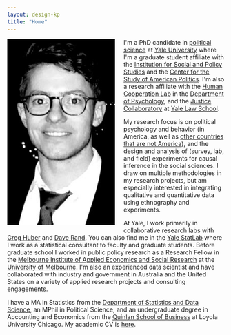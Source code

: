 ```yaml
---
layout: design-kp
title: "Home"
---
```

<img style="float: left; width: 250px; margin: 0 20px 10px 0" src="/assets/cropic.jpg" alt="pic" />

I'm a PhD candidate in [political science](https://politicalscience.yale.edu/) at [Yale University](https://www.yale.edu/) where I'm a graduate student affiliate with the [Institution for Social and Policy Studies](https://isps.yale.edu/) and the [Center for the Study of American Politics](https://csap.yale.edu/). I'm also a research affiliate with the [Human Cooperation Lab](http://davidrand-cooperation.com/lab/) in the [Department of Psychology](https://psychology.yale.edu/), and the [Justice Collaboratory](https://law.yale.edu/justice-collaboratory) at [Yale Law School](https://law.yale.edu/). 

My research focus is on political psychology and behavior (in America, as well as [other countries that are not America](https://www.youtube.com/watch?v=c3IaKVmkXuk)), and the design and analysis of (survey, lab, and field) experiments for causal inference in the social sciences. I draw on multiple methodologies in my research projects, but am especially interested in integrating qualitative and quantitative data using ethnography and experiments.

At Yale, I work primarily in collaborative research labs with [Greg Huber](https://huber.research.yale.edu/) and [Dave Rand](http://davidrand-cooperation.com/lab/). You can also find me in the [Yale StatLab](http://statlab.stat.yale.edu/) where I work as a statistical consultant to faculty and graduate students. Before graduate school I worked in public policy research as a Research Fellow in the [Melbourne Institute of Applied Economics and Social Research](http://melbourneinstitute.unimelb.edu.au/) at the [University of Melbourne](http://www.unimelb.edu.au/). I'm also an experienced data scientist and have collaborated with industry and government in Australia and the United States on a variety of applied research projects and consulting engagements. 

I have a MA in Statistics from the [Department of Statistics and Data Science](http://statistics.yale.edu/), an MPhil in Political Science, and an undergraduate degree in Accounting and Economics from the [Quinlan School of Business](https://www.luc.edu/quinlan/index.shtml) at Loyola University Chicago. My academic CV is [here](https://kylepeyton.github.io/assets/Peyton_Kyle_CV.pdf).

